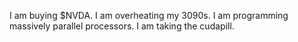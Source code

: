 I am buying $NVDA. I am overheating my 3090s. I am programming massively parallel processors. I am taking the cudapill.